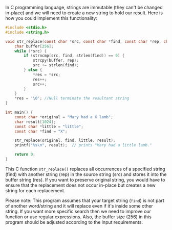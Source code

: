In C programming language, strings are immutable (they can't be changed in-place) and we will need to create a new string to hold our result. Here is how you could implement this functionality:

```c
#include <stdio.h>
#include <string.h>

void str_replace(const char *src, const char *find, const char *rep, char *res) {
    char buffer[256]; 
    while (*src) {  
        if (strncmp(src, find, strlen(find)) == 0) {
            strcpy(buffer, rep);
            src += strlen(find);
        } else {
            *res = *src;
            res++;
            src++;
        }   
    }  
    *res = '\0'; //Null terminate the resultant string 
} 

int main() {
    const char *original = "Mary had a X lamb";
    char result[1024];
    const char *little = "little";
    const char *find = "X";

    str_replace(original, find, little, result); 
    printf("%s\n", result);  // prints "Mary had a little lamb."

    return 0;
}
```
This C function `str_replace()` replaces all occurrences of a specified string (find) with another string (rep) in the source string (src) and stores it into the buffer string (res). If you want to preserve original string, you would have to ensure that the replacement does not occur in-place but creates a new string for each replacement.

Please note: This program assumes that your target string (`find`) is not part of another word/string and it will replace even if it's inside some other string. If you want more specific search then we need to improve our function or use regular expressions. Also, the buffer size (256) in this program should be adjusted according to the input requirements.
